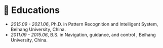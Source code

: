 
# 📖 Educations
- *2015.09 - 2021.06*, Ph.D. in Pattern Recognition and Intelligent System, Beihang University, China.
- *2011.09 - 2015.06*, B.S. in Navigation, guidance, and control
, Beihang University, China.

<br/>
